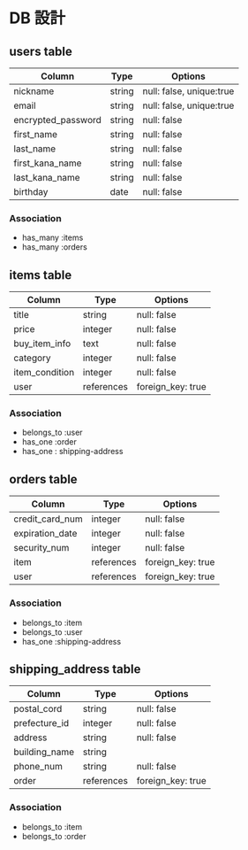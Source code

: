 # DB 設計

## users table

| Column             | Type                | Options                    |
|--------------------|---------------------|----------------------------|
| nickname           | string              | null: false, unique:true   |
| email              | string              | null: false, unique:true   |
| encrypted_password | string              | null: false                |
| first_name         | string              | null: false                |
| last_name          | string              | null: false                |
| first_kana_name    | string              | null: false                |
| last_kana_name     | string              | null: false                |
| birthday           | date                | null: false                |

### Association

* has_many :items
* has_many :orders

## items table

| Column                              | Type       | Options           |
|-------------------------------------|------------|-------------------|
| title                               | string     | null: false       |
| price                               | integer    | null: false       |
| buy_item_info                       | text       | null: false       |
| category                            | integer    | null: false       |
| item_condition                      | integer    | null: false       |
| user                                | references | foreign_key: true |

### Association

- belongs_to :user
- has_one :order
- has_one : shipping-address

## orders table

| Column                   | Type       | Options           |
|--------------------------|------------|-------------------|
| credit_card_num          | integer    | null: false       |
| expiration_date          | integer    | null: false       |
| security_num             | integer    | null: false       |
| item                     | references | foreign_key: true |
| user                     | references | foreign_key: true |

### Association

- belongs_to :item
- belongs_to :user
- has_one :shipping-address

## shipping_address table

| Column                   | Type       | Options           |
|--------------------------|------------|-------------------|
| postal_cord              | string     | null: false       |
| prefecture_id            | integer    | null: false       |
| address                  | string     | null: false       |
| building_name            | string     |                   |
| phone_num                | string     | null: false       |
| order                    | references | foreign_key: true |

### Association

- belongs_to :item
- belongs_to :order

